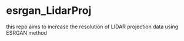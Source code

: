 # esrgan_LidarProj
this repo aims to increase the resolution of LIDAR projection data using ESRGAN method
